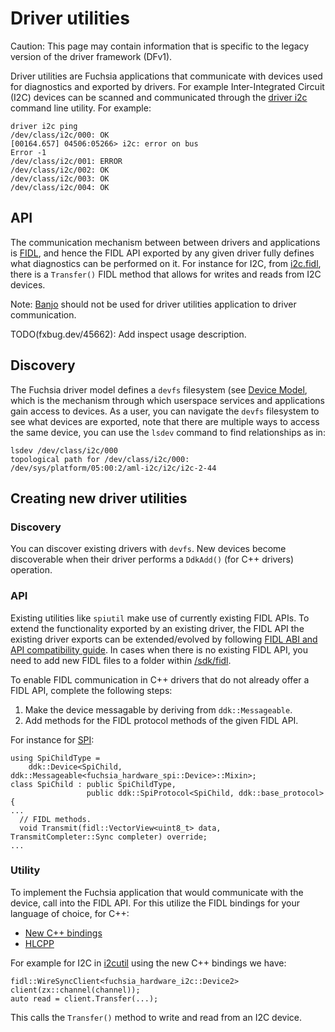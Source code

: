 # Driver utilities

Caution: This page may contain information that is specific to the legacy
version of the driver framework (DFv1).

Driver utilities are Fuchsia applications that communicate with devices used for
diagnostics and exported by drivers. For example Inter-Integrated Circuit (I2C)
devices can be scanned and communicated through the [driver
i2c](/src/devices/bin/driver_tools/src/subcommands/i2c) command line utility.
For example:

```
driver i2c ping
/dev/class/i2c/000: OK
[00164.657] 04506:05266> i2c: error on bus
Error -1
/dev/class/i2c/001: ERROR
/dev/class/i2c/002: OK
/dev/class/i2c/003: OK
/dev/class/i2c/004: OK
```

## API

The communication mechanism between between drivers and applications is
[FIDL](/development/languages/fidl/README.md), and hence the FIDL API
exported by any given driver fully defines what diagnostics can be performed on
it. For instance for I2C, from
[i2c.fidl](/sdk/fidl/fuchsia.hardware.i2c/i2c.fidl), there is a
`Transfer()` FIDL method that allows for writes and reads from I2C devices.

Note: [Banjo](/development/drivers/tutorials/banjo-tutorial.md) should not be used for
driver utilities application to driver communication.

TODO(fxbug.dev/45662): Add inspect usage description.

## Discovery

The Fuchsia driver model defines a `devfs` filesystem (see
[Device Model](/development/drivers/concepts/device_driver_model/device-model.md), which is the mechanism
through which userspace services and applications gain access to devices. As a
user, you can navigate the `devfs` filesystem to see what devices are exported,
note that there are multiple ways to access the same device, you can use the
`lsdev` command to find relationships as in:

```
lsdev /dev/class/i2c/000
topological path for /dev/class/i2c/000: /dev/sys/platform/05:00:2/aml-i2c/i2c/i2c-2-44
```

## Creating new driver utilities

### Discovery

You can discover existing drivers with `devfs`. New devices become discoverable
when their driver performs a `DdkAdd()` (for C++ drivers) operation.

### API

Existing utilities like `spiutil` make use of currently existing FIDL APIs. To
extend the functionality exported by an existing driver, the FIDL API the
existing driver exports can be extended/evolved by following
[FIDL ABI and API compatibility guide][abi-api-compat].
In cases when there is no existing FIDL API, you need to add new FIDL files to
a folder within [/sdk/fidl](/sdk/fidl).

To enable FIDL communication in C++ drivers that do not already offer a FIDL
API, complete the following steps:

1. Make the device messagable by deriving from `ddk::Messageable`.
2. Add methods for the FIDL protocol methods of the given FIDL API.

For instance for [SPI](/src/devices/spi/drivers/spi/spi.h):

```
using SpiChildType =
    ddk::Device<SpiChild, ddk::Messageable<fuchsia_hardware_spi::Device>::Mixin>;
class SpiChild : public SpiChildType,
                 public ddk::SpiProtocol<SpiChild, ddk::base_protocol> {
...
  // FIDL methods.
  void Transmit(fidl::VectorView<uint8_t> data, TransmitCompleter::Sync completer) override;
...
```

### Utility

To implement the Fuchsia application that would communicate with the device,
call into the FIDL API. For this utilize the FIDL bindings for your language of
choice, for C++:

* [New C++ bindings](/reference/fidl/bindings/cpp-bindings.md)
* [HLCPP](/reference/fidl/bindings/hlcpp-bindings.md)

For example for I2C in [i2cutil](/src/devices/i2c/bin) using the new C++ bindings
we have:

```
fidl::WireSyncClient<fuchsia_hardware_i2c::Device2> client(zx::channel(channel));
auto read = client.Transfer(...);
```

This calls the `Transfer()` method to write and read from an I2C device.

<!-- xrefs -->
[abi-api-compat]: /development/languages/fidl/guides/compatibility/README.md
